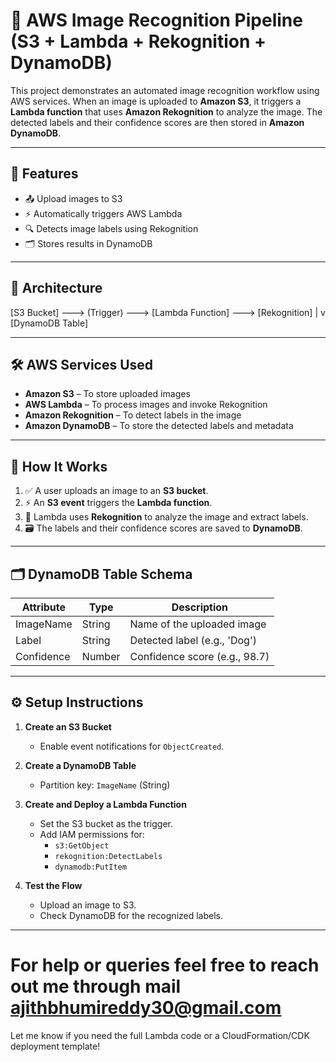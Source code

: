 # 🧠 AWS Image Recognition Pipeline (S3 + Lambda + Rekognition + DynamoDB)

This project demonstrates an automated image recognition workflow using AWS services. When an image is uploaded to **Amazon S3**, it triggers a **Lambda function** that uses **Amazon Rekognition** to analyze the image. The detected labels and their confidence scores are then stored in **Amazon DynamoDB**.

---

## 🚀 Features

- 📤 Upload images to S3
- ⚡ Automatically triggers AWS Lambda
- 🔍 Detects image labels using Rekognition
- 🗂️ Stores results in DynamoDB

---

## 🧱 Architecture

[S3 Bucket] ---> (Trigger) ---> [Lambda Function] ---> [Rekognition] | v [DynamoDB Table]


---

## 🛠️ AWS Services Used

- **Amazon S3** – To store uploaded images
- **AWS Lambda** – To process images and invoke Rekognition
- **Amazon Rekognition** – To detect labels in the image
- **Amazon DynamoDB** – To store the detected labels and metadata

---

## 🔄 How It Works

1. ✅ A user uploads an image to an **S3 bucket**.
2. ⚡ An **S3 event** triggers the **Lambda function**.
3. 🧠 Lambda uses **Rekognition** to analyze the image and extract labels.
4. 🗃️ The labels and their confidence scores are saved to **DynamoDB**.

---

## 🗂️ DynamoDB Table Schema

| Attribute   | Type   | Description                        |
|-------------|--------|------------------------------------|
| ImageName   | String | Name of the uploaded image         |
| Label       | String | Detected label (e.g., 'Dog')       |
| Confidence  | Number | Confidence score (e.g., 98.7)      |

---

## ⚙️ Setup Instructions

1. **Create an S3 Bucket**
   - Enable event notifications for `ObjectCreated`.

2. **Create a DynamoDB Table**
   - Partition key: `ImageName` (String)

3. **Create and Deploy a Lambda Function**
   - Set the S3 bucket as the trigger.
   - Add IAM permissions for:
     - `s3:GetObject`
     - `rekognition:DetectLabels`
     - `dynamodb:PutItem`

4. **Test the Flow**
   - Upload an image to S3.
   - Check DynamoDB for the recognized labels.

---
# For help or queries feel free to reach out me through mail ajithbhumireddy30@gmail.com
Let me know if you need the full Lambda code or a CloudFormation/CDK deployment template!
